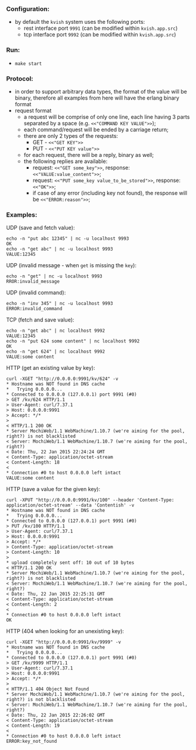### Configuration:

  + by default the `kvish` system uses the following ports:  
    - rest interface port `9991` (can be modified within `kvish.app.src`)  
    - tcp interface port `9992` (can be modified within `kvish.app.src`)  

### Run:

  - `make start`  

### Protocol:

  + in order to support arbitrary data types, the format of the value will be binary, therefore all examples from here will have the erlang binary format  
  + request format  
    - a request will be comprise of only one line, each line having 3 parts separated by a space (e.g. `<<"COMMAND KEY VALUE">>`);  
    - each command/request will be ended by a carriage return;  
    - there are only 2 types of the requests:  
      - GET - `<<"GET KEY">>`  
      - PUT - `<<"PUT KEY value">>`  
    - for each request, there will be a reply, binary as well;  
    - the following replies are available:  
      - request: `<<"GET some_key">>`, response: `<<"VALUE:value_content">>`;  
      - request: `<<"PUT some_key value_to_be_stored">>`, response: `<<"OK">>`;  
      - if case of any error (including key not found), the response will be `<<"ERROR:reason">>`;  

### Examples:

UDP (save and fetch value):
    

    echo -n "put abc 12345" | nc -u localhost 9993
    OK
    echo -n "get abc" | nc -u localhost 9993
    VALUE:12345

UDP (invalid message - when `get` is missing the `key`):
    

    echo -n "get" | nc -u localhost 9993
    RROR:invalid_message

UDP (invalid command):
    

    echo -n "inv 345" | nc -u localhost 9993
    ERROR:invalid_command

TCP (fetch and save value):
    

    echo -n "get abc" | nc localhost 9992
    VALUE:12345
    echo -n "put 624 some content" | nc localhost 9992
    OK
    echo -n "get 624" | nc localhost 9992
    VALUE:some content

HTTP (get an existing value by key):
    

    curl -XGET "http://0.0.0.0:9991/kv/624" -v
    * Hostname was NOT found in DNS cache
    *   Trying 0.0.0.0...
    * Connected to 0.0.0.0 (127.0.0.1) port 9991 (#0)
    > GET /kv/624 HTTP/1.1
    > User-Agent: curl/7.37.1
    > Host: 0.0.0.0:9991
    > Accept: */*
    >
    < HTTP/1.1 200 OK
    * Server MochiWeb/1.1 WebMachine/1.10.7 (we're aiming for the pool, right?) is not blacklisted
    < Server: MochiWeb/1.1 WebMachine/1.10.7 (we're aiming for the pool, right?)
    < Date: Thu, 22 Jan 2015 22:24:24 GMT
    < Content-Type: application/octet-stream
    < Content-Length: 18
    <
    * Connection #0 to host 0.0.0.0 left intact
    VALUE:some content

HTTP (save a value for the given key):
    

    curl -XPUT "http://0.0.0.0:9991/kv/100" --header 'Content-Type: application/octet-stream' --data 'Contentish' -v
    * Hostname was NOT found in DNS cache
    *   Trying 0.0.0.0...
    * Connected to 0.0.0.0 (127.0.0.1) port 9991 (#0)
    > PUT /kv/100 HTTP/1.1
    > User-Agent: curl/7.37.1
    > Host: 0.0.0.0:9991
    > Accept: */*
    > Content-Type: application/octet-stream
    > Content-Length: 10
    >
    * upload completely sent off: 10 out of 10 bytes
    < HTTP/1.1 200 OK
    * Server MochiWeb/1.1 WebMachine/1.10.7 (we're aiming for the pool, right?) is not blacklisted
    < Server: MochiWeb/1.1 WebMachine/1.10.7 (we're aiming for the pool, right?)
    < Date: Thu, 22 Jan 2015 22:25:31 GMT
    < Content-Type: application/octet-stream
    < Content-Length: 2
    <
    * Connection #0 to host 0.0.0.0 left intact
    OK

HTTP (404 when looking for an unexisting key):
    

    curl -XGET "http://0.0.0.0:9991/kv/9999" -v
    * Hostname was NOT found in DNS cache
    *   Trying 0.0.0.0...
    * Connected to 0.0.0.0 (127.0.0.1) port 9991 (#0)
    > GET /kv/9999 HTTP/1.1
    > User-Agent: curl/7.37.1
    > Host: 0.0.0.0:9991
    > Accept: */*
    >
    < HTTP/1.1 404 Object Not Found
    * Server MochiWeb/1.1 WebMachine/1.10.7 (we're aiming for the pool, right?) is not blacklisted
    < Server: MochiWeb/1.1 WebMachine/1.10.7 (we're aiming for the pool, right?)
    < Date: Thu, 22 Jan 2015 22:26:02 GMT
    < Content-Type: application/octet-stream
    < Content-Length: 19
    <
    * Connection #0 to host 0.0.0.0 left intact
    ERROR:key_not_found


